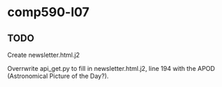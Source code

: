 # comp590-l07
## TODO
Create newsletter.html.j2

Overrwrite api_get.py to fill in newsletter.html.j2, line 194 with the APOD (Astronomical Picture of the Day?). 

